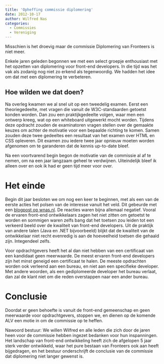 ```yaml
---
title: 'Opheffing commissie diplomering'
date: 2012-10-17
author: Wilfred Nas
categories:
  - Commissies
  - Vereniging
---
```


Misschien is het droevig maar de commissie Diplomering van Fronteers is niet meer.

Enkele jaren geleden begonnen we met een select groepje enthousiast met het opzetten van diplomering voor front-end developers. In die tijd was het vak als zodanig nog niet zo erkend als tegenwoordig. We hadden het idee om dat met een diplomering te verbeteren.

## Hoe wilden we dat doen?

Na overleg kwamen we al snel uit op een tweedelig examen. Eerst een theoriegedeelte, met vragen die vanuit de W3C-standaarden getoetst konden worden. Dan zou een praktijkgedeelte volgen, waar men een ontwerp kreeg, wat op een whiteboard uitgewerkt mocht worden. Tijdens deze opdracht zouden de examinatoren vragen stellen over de gemaakte keuzes om achter de motivatie voor een bepaalde richting te komen. Samen zouden deze twee gedeeltes een resultaat van het examen over HTML en CSS opleveren. Dit examen zou iedere twee jaar opnieuw moeten worden afgenomen om te garanderen dat de kennis up-to-date bleef.

Na een voortvarend begin begon de motivatie van de commissie al af te nemen, om na een jaar langzaam geheel te verdwijnen. Uiteindelijk bleef ik alleen over en ook ik had er geen tijd meer voor over.

# Het einde

Begin dit jaar besloten we om nog een keer te beginnen, met als een van de eerste acties het polsen van de interesse vanuit het veld. Dit gebeurde met een [blogpost op wnas.nl](http://wnas.nl/fronteers-certification). De reacties waren bijna allemaal negatief. Vooral de ervaren front-end ontwikkelaars zagen het niet zitten om getoetst te worden en sommigen waren zelfs bang dat het toetsen zou leiden tot een verkeerd beeld over de kwaliteit van front-end developers. Uit de praktijk van andere talen (Java en .NET bijvoorbeeld) blijkt dat de kwaliteit van de ontwikkelaar niet recht evenredig is aan de hoeveelheid toetsen die gehaald zijn. Integendeel zelfs.

Voor opdrachtgevers heeft het al dan niet hebben van een certificaat van een kandidaat geen meerwaarde. De meest ervaren front-end developers zijn het minst geneigd een certificaat te halen. De meeste opdrachten worden ook verleend aan een bureau, en niet aan een specifieke developer. Met andere woorden, als een gediplomeerde developer het bureau verlaat, dan zal de klant niet om die reden overstappen naar een ander bureau.

# Conclusie

Doordat er geen behoefte is vanuit de front-end gemeenschap en geen meerwaarde voor opdrachtgevers, stoppen we, en dienen op de komende ALV een motie in om de commissie op te heffen.

Nawoord bestuur: We willen Wilfred en alle leden die zich door de jaren heen voor de commissie hebben ingezet bedanken voor hun inspanningen. Het landschap van front-end ontwikkeling heeft zich de afgelopen 5 jaar sterk verder ontwikkeld, waar het pure bestaan van Fronteers ook aan heeft bijgedragen, en het bestuur onderschrijft de conclusie van de commissie dat diplomering niet langer gewenst is.
